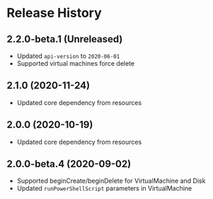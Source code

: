 # Release History

## 2.2.0-beta.1 (Unreleased)

- Updated `api-version` to `2020-06-01`
- Supported virtual machines force delete

## 2.1.0 (2020-11-24)

- Updated core dependency from resources

## 2.0.0 (2020-10-19)

- Updated core dependency from resources

## 2.0.0-beta.4 (2020-09-02)

- Supported beginCreate/beginDelete for VirtualMachine and Disk
- Updated `runPowerShellScript` parameters in VirtualMachine
